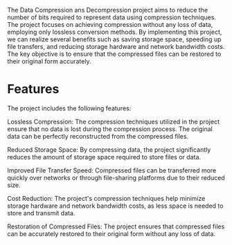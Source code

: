 
The Data Compression ans Decompression project aims to reduce the number of bits required to represent data using compression techniques. The project focuses on achieving compression without any loss of data, employing only lossless conversion methods. By implementing this project, we can realize several benefits such as saving storage space, speeding up file transfers, and reducing storage hardware and network bandwidth costs. The key objective is to ensure that the compressed files can be restored to their original form accurately.

# Features
The project includes the following features:

Lossless Compression: The compression techniques utilized in the project ensure that no data is lost during the compression process. The original data can be perfectly reconstructed from the compressed files.

Reduced Storage Space: By compressing data, the project significantly reduces the amount of storage space required to store files or data.

Improved File Transfer Speed: Compressed files can be transferred more quickly over networks or through file-sharing platforms due to their reduced size.

Cost Reduction: The project's compression techniques help minimize storage hardware and network bandwidth costs, as less space is needed to store and transmit data.

Restoration of Compressed Files: The project ensures that compressed files can be accurately restored to their original form without any loss of data.

